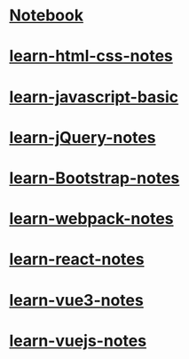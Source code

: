 # [Notebook](https://github.com/Debbl/Notebook)

# [learn-html-css-notes](https://github.com/Debbl/learn-html-css-notes)

# [learn-javascript-basic](https://github.com/Debbl/learn-javascript-basic)

# [learn-jQuery-notes](https://github.com/Debbl/learn-jQuery-notes)

# [learn-Bootstrap-notes](https://github.com/Debbl/learn-Bootstrap-notes)

# [learn-webpack-notes](https://github.com/Debbl/learn-webpack-notes)

# [learn-react-notes](https://github.com/Debbl/learn-react-notes)

# [learn-vue3-notes](https://github.com/Debbl/learn-vue3-notes)

# [learn-vuejs-notes](https://github.com/Debbl/learn-vuejs-notes)
